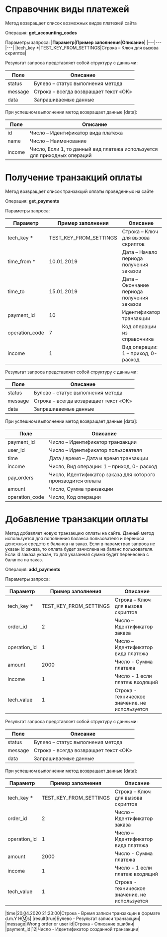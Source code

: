 # Справочник виды платежей

Метод возвращает список возможных видов платежей сайта

Операция: **get_accounting_codes**

Параметры запроса:
|**Параметр**|**Пример заполнения**|**Описание**|
|---|---|---|
|tech_key *|TEST_KEY_FROM_SETTINGS|Строка – Ключ для вызова скриптов|

Результат запроса представляет собой структуру с данными:

|**Поле** |**Описание** |
|---|---|
|status|Булево – статус выполнения метода|
|message|Строка – всегда возвращает текст «ОК»|
|data|Запрашиваемые данные|

При успешном выполнении метод возвращает данные [data]:

|**Поле** |**Описание** |
|---|---|
|id|Число – Идентификатор вида платежа|
|name|Число – Наименование|
|income|Число, Если 1, то данный вид платежа используется для приходных операций|


# Получение транзакций оплаты 

Метод возвращает список транзакций оплаты проведенных на сайте

Операция: **get_payments**

Параметры запроса:

|**Параметр**|**Пример заполнения**|**Описание**|
|---|---|---|
|tech_key *|TEST_KEY_FROM_SETTINGS|Строка – Ключ для вызова скриптов|
|time_from *|10.01.2019|Дата – Начало периода получения заказов|
|time_to|15.01.2019|Дата – Окончание периода получения заказов|
|payment_id|10|Идентификатор транзакции|
|operation_code|7|Код операции из справочника|
|income|1|Вид операции: 1 – приход, 0- расход|

Результат запроса представляет собой структуру с данными:

|**Поле** |**Описание** |
|---|---|
|status|Булево – статус выполнения метода|
|message|Строка – всегда возвращает текст «ОК»|
|data|Запрашиваемые данные|

При успешном выполнении метод возвращает данные [data]:

|**Поле** |**Описание** |
|---|---|
|payment_id|Число – Идентификатор транзакции|
|user_id|Число – Идентификатор пользователя|
|time|Дата / время – Дата и время транзакции|
|income|Число, Вид операции: 1 – приход, 0- расход|
|pay_orders|Число, Идентификатор заказа для которого производится оплата|
|amount|Число, Сумма транзакции|
|operation_code|Число, Код операции|




# Добавление транзакции оплаты

Метод добавляет новую транзакцию оплаты на сайте. Данный метод используется для пополнения баланса пользователя и переноса денежных средств с баланса на заказ. 
Если в параметрах запроса не указан id заказа, то оплата будет зачислена на баланс пользователя.
Если id заказа указан, то для указанная сумма будет перенесена с баланса на заказ. 

Операция: **add_payments**

Параметры запроса:

|**Параметр**|**Пример заполнения**|**Описание**|
|---|---|---|
|tech_key *|TEST_KEY_FROM_SETTINGS|Строка – Ключ для вызова скриптов|
|order_id|2|Число – Идентификатор заказа|
|operation_id|1|Число – Идентификатор вида платежа|
|amount|2000|Число - Сумма платежа|
|income|1|Число - 1 если платеж входящий|
|tech_value|1|Строка - техническое значение. не используется|

Результат запроса представляет собой структуру с данными:

|**Поле** |**Описание** |
|---|---|
|status|Булево – статус выполнения метода|
|message|Строка – всегда возвращает текст «ОК»|
|data|Запрашиваемые данные|

При успешном выполнении метод возвращает данные [data]:

|**Параметр**|**Пример заполнения**|**Описание**|
|---|---|---|
|tech_key *|TEST_KEY_FROM_SETTINGS|Строка – Ключ для вызова скриптов|
|order_id|2|Число – Идентификатор заказа|
|operation_id|1|Число – Идентификатор вида платежа|
|amount|2000|Число - Сумма платежа|
|income|1|Число - 1 если платеж входящий|
|tech_value|1|Строка - техническое значение. не используется|

|time|20.04.2020 21:23:00|Строка - Время записи транзакции в формате d.m.Y H:m:s|
|result|true|Булево - Результат записи транзакции|
|message|Wrong order or user id|Строка - Описание ошибки|
|payment_id|12|Число - Идентификатор созданной транзакции|


